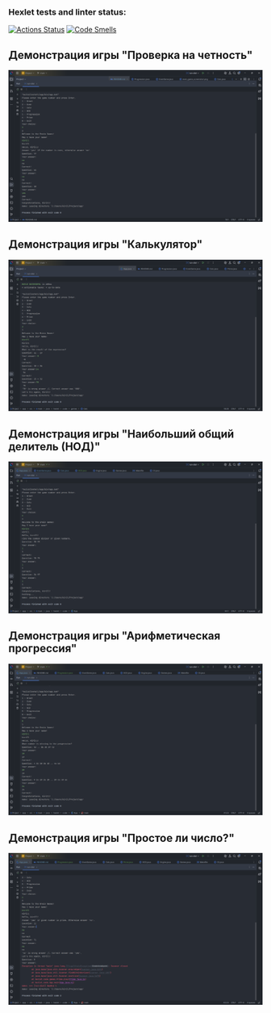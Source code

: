 ### Hexlet tests and linter status:
[![Actions Status](https://github.com/ChilRill/java-project-61/actions/workflows/hexlet-check.yml/badge.svg)](https://github.com/ChilRill/java-project-61/actions)
[![Code Smells](https://sonarcloud.io/api/project_badges/measure?project=ChilRill_java-project-61&metric=code_smells)](https://sonarcloud.io/summary/new_code?id=ChilRill_java-project-61)

## Демонстрация игры "Проверка на четность"
![Аскинема](screenshots/even_game_screenshot.png)

## Демонстрация игры "Калькулятор"
![Аскинема](screenshots/Calc_game_screenshot.png)

## Демонстрация игры "Наибольший общий делитель (НОД)"
![Аскинема](screenshots/GCD_game_screenshot.png)

## Демонстрация игры "Арифметическая прогрессия"
![Аскинема](screenshots/progression_game_screenshot.png)

## Демонстрация игры "Простое ли число?"
![Аскинема](screenshots/prime_game_screenshot.png)
